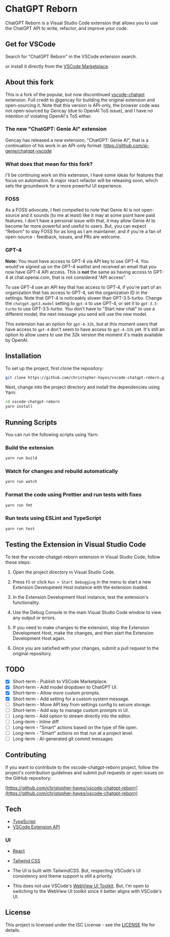# ChatGPT Reborn

ChatGPT Reborn is a Visual Studio Code extension that allows you to use the ChatGPT API to write, refactor, and improve your code.

## Get for VSCode

Search for "ChatGPT Reborn" in the VSCode extension search.

or install it directly from the [VSCode Marketplace](https://marketplace.visualstudio.com/items?itemName=chris-hayes.chatgpt-reborn).

## About this fork

This is a fork of the popular, but now discontinued [vscode-chatgpt](https://github.com/gencay/vscode-chatgpt) extension. Full credit to @gencay for building the original extension and open-sourcing it. Note that this version is API-only, the browser code was not open-sourced by Gencay (due to OpenAI ToS issue), and I have no intention of violating OpenAI's ToS either.

### The new "ChatGPT: Genie AI" extension

Gencay has released a *new* extension, "ChatGPT: Genie AI", that is a continuation of his work in an API-only format: <https://github.com/ai-genie/chatgpt-vscode>

### What does that mean for this fork?

I'll be continuing work on this extension, I have some ideas for features that focus on automation. A major react refactor will be releasing soon, which sets the groundwork for a more powerful UI experience.

### FOSS

As a FOSS advocate, I feel compelled to note that Genie AI is not open-source and it sounds (to me at least) like it may at some point have paid features. I don't have a personal issue with that, it may allow Genie AI to become far more powerful and useful to users. But, you can expect "Reborn" to stay FOSS for as long as I am maintainer, and if you're a fan of open-source - feedback, issues, and PRs are welcome.

### GPT-4

**Note:** You must have access to GPT-4 via API key to use GPT-4. You would've signed up on the GPT-4 waitlist and received an email that you now have GPT-4 API access. This is **not** the same as having access to GPT-4 at chat.openai.com, that is not considered "API access".

To use GPT-4 use an API key that has access to GPT-4, if you're part of an organization that has access to GPT-4, set the organization ID in the settings. Note that GPT-4 is noticeably slower than GPT-3.5-turbo. Change the `chatgpt.gpt3.model` setting to `gpt-4` to use GPT-4, or set it to `gpt-3.5-turbo` to use GPT-3.5-turbo. You don't have to "Start new chat" to use a different model, the next message you send will use the new model.

This extension has an option for `gpt-4-32k`, but at this moment users that have access to `gpt-4` don't seem to have access to `gpt-4-32k` yet. It's still an option to allow users to use the 32k version the moment it's made available by OpenAI.

## Installation

To set up the project, first clone the repository:

```bash
git clone https://github.com/christopher-hayes/vscode-chatgpt-reborn.git
```

Next, change into the project directory and install the dependencies using Yarn:

```bash
cd vscode-chatgpt-reborn
yarn install
```

## Running Scripts

You can run the following scripts using Yarn:

### Build the extension

```bash
yarn run build
```

### Watch for changes and rebuild automatically

```bash
yarn run watch
```

### Format the code using Prettier and run tests with fixes

```bash
yarn run fmt
```

### Run tests using ESLint and TypeScript

```bash
yarn run test
```

## Testing the Extension in Visual Studio Code

To test the vscode-chatgpt-reborn extension in Visual Studio Code, follow these steps:

1. Open the project directory in Visual Studio Code.

2. Press `F5` or click `Run > Start Debugging` in the menu to start a new Extension Development Host instance with the extension loaded.

3. In the Extension Development Host instance, test the extension's functionality.

4. Use the Debug Console in the main Visual Studio Code window to view any output or errors.

5. If you need to make changes to the extension, stop the Extension Development Host, make the changes, and then start the Extension Development Host again.

6. Once you are satisfied with your changes, submit a pull request to the original repository.

## TODO

- [x] Short-term - Publish to VSCode Marketplace.
- [x] Short-term - Add model dropdown to ChatGPT UI.
- [x] Short-term - Allow more custom prompts.
- [x] Short-term - Add setting for a custom system message.
- [ ] Short-term - Move API key from settings config to secure storage.
- [ ] Short-term - Add way to manage custom prompts in UI.
- [ ] Long-term - Add option to stream directly into the editor.
- [ ] Long-term - Inline diff
- [ ] Long-term - "Smart" actions based on the type of file open.
- [ ] Long-term - "Smart" actions on that run at a project level.
- [ ] Long-term - AI-generated git commit messages

## Contributing

If you want to contribute to the vscode-chatgpt-reborn project, follow the project's contribution guidelines and submit pull requests or open issues on the GitHub repository:

[https://github.com/christopher-hayes/vscode-chatgpt-reborn](https://github.com/christopher-hayes/vscode-chatgpt-reborn)

## Tech

- [TypeScript](https://www.typescriptlang.org/)
- [VSCode Extension API](https://code.visualstudio.com/api)

### UI

- [React](https://reactjs.org/)
- [Tailwind CSS](https://tailwindcss.com/)

- The UI is built with TailwindCSS. But, respecting VSCode's UI consistency and theme support is still a priority.
- This does not use VSCode's [WebView UI Toolkit](https://github.com/microsoft/vscode-webview-ui-toolkit/tree/main/src). But, I'm open to switching to the WebView UI toolkit since it better aligns with VSCode's UI.

## License

This project is licensed under the ISC License - see the [LICENSE](LICENSE) file for details.
